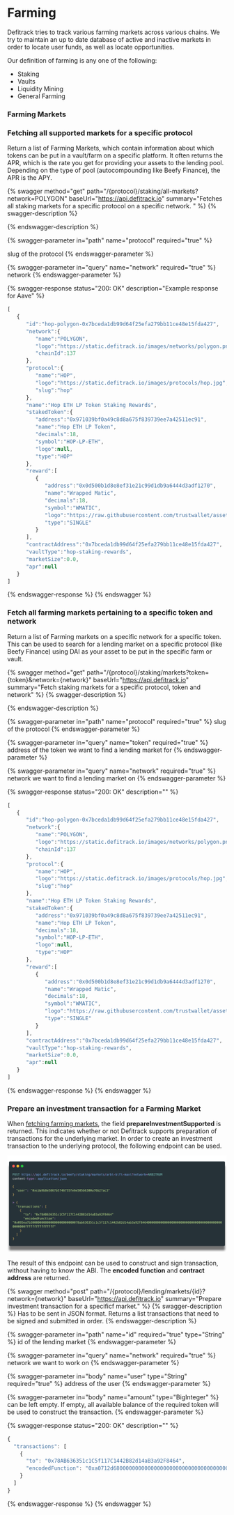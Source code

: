 # Farming

Defitrack tries to track various farming markets across various chains. We try to maintain an up to date database of active and inactive markets in order to locate user funds, as well as locate opportunities.

Our definition of farming is any one of the following:

* Staking
* Vaults
* Liquidity Mining
* General Farming

### Farming Markets

### Fetching all supported markets for a specific protocol

Return a list of Farming Markets, which contain information about which tokens can be put in a vault/farm on a specific platform. It often returns the APR, which is the rate you get for providing your assets to the lending pool. Depending on the type of pool (autocompounding like Beefy Finance), the APR is the APY.&#x20;

{% swagger method="get" path="/{protocol}/staking/all-markets?network=POLYGON" baseUrl="https://api.defitrack.io" summary="Fetches all staking markets for a specific protocol on a specific network. " %}
{% swagger-description %}

{% endswagger-description %}

{% swagger-parameter in="path" name="protocol" required="true" %}


slug of the protocol
{% endswagger-parameter %}

{% swagger-parameter in="query" name="network" required="true" %}
network
{% endswagger-parameter %}

{% swagger-response status="200: OK" description="Example response for Aave" %}
```javascript
[
   {
      "id":"hop-polygon-0x7bceda1db99d64f25efa279bb11ce48e15fda427",
      "network":{
         "name":"POLYGON",
         "logo":"https://static.defitrack.io/images/networks/polygon.png",
         "chainId":137
      },
      "protocol":{
         "name":"HOP",
         "logo":"https://static.defitrack.io/images/protocols/hop.jpg",
         "slug":"hop"
      },
      "name":"Hop ETH LP Token Staking Rewards",
      "stakedToken":{
         "address":"0x971039bf0a49c8d8a675f839739ee7a42511ec91",
         "name":"Hop ETH LP Token",
         "decimals":18,
         "symbol":"HOP-LP-ETH",
         "logo":null,
         "type":"HOP"
      },
      "reward":[
         {
            "address":"0x0d500b1d8e8ef31e21c99d1db9a6444d3adf1270",
            "name":"Wrapped Matic",
            "decimals":18,
            "symbol":"WMATIC",
            "logo":"https://raw.githubusercontent.com/trustwallet/assets/master/blockchains/polygon/assets/0x0d500B1d8E8eF31E21C99d1Db9A6444d3ADf1270/logo.png",
            "type":"SINGLE"
         }
      ],
      "contractAddress":"0x7bceda1db99d64f25efa279bb11ce48e15fda427",
      "vaultType":"hop-staking-rewards",
      "marketSize":0.0,
      "apr":null
   }
]
```
{% endswagger-response %}
{% endswagger %}

### Fetch all farming markets pertaining to a specific token and network

Return a list of Farming markets on a specific network for a specific token. This can be used to search for a lending market on a specific protocol (like Beefy Finance) using DAI as your asset to be put in the specific farm or vault.

{% swagger method="get" path="/{protocol}/staking/markets?token={token}&network={network}" baseUrl="https://api.defitrack.io" summary="Fetch staking markets for a specific protocol, token and network" %}
{% swagger-description %}

{% endswagger-description %}

{% swagger-parameter in="path" name="protocol" required="true" %}
slug of the protocol
{% endswagger-parameter %}

{% swagger-parameter in="query" name="token" required="true" %}
address of the token we want to find a lending market for
{% endswagger-parameter %}

{% swagger-parameter in="query" name="network" required="true" %}
network we want to find a lending market on
{% endswagger-parameter %}

{% swagger-response status="200: OK" description="" %}
```javascript
[
   {
      "id":"hop-polygon-0x7bceda1db99d64f25efa279bb11ce48e15fda427",
      "network":{
         "name":"POLYGON",
         "logo":"https://static.defitrack.io/images/networks/polygon.png",
         "chainId":137
      },
      "protocol":{
         "name":"HOP",
         "logo":"https://static.defitrack.io/images/protocols/hop.jpg",
         "slug":"hop"
      },
      "name":"Hop ETH LP Token Staking Rewards",
      "stakedToken":{
         "address":"0x971039bf0a49c8d8a675f839739ee7a42511ec91",
         "name":"Hop ETH LP Token",
         "decimals":18,
         "symbol":"HOP-LP-ETH",
         "logo":null,
         "type":"HOP"
      },
      "reward":[
         {
            "address":"0x0d500b1d8e8ef31e21c99d1db9a6444d3adf1270",
            "name":"Wrapped Matic",
            "decimals":18,
            "symbol":"WMATIC",
            "logo":"https://raw.githubusercontent.com/trustwallet/assets/master/blockchains/polygon/assets/0x0d500B1d8E8eF31E21C99d1Db9A6444d3ADf1270/logo.png",
            "type":"SINGLE"
         }
      ],
      "contractAddress":"0x7bceda1db99d64f25efa279bb11ce48e15fda427",
      "vaultType":"hop-staking-rewards",
      "marketSize":0.0,
      "apr":null
   }
]
```
{% endswagger-response %}
{% endswagger %}

### Prepare an investment transaction for a Farming Market

When [fetching farming markets](farming.md#fetching-all-supported-markets-for-a-specific-protocol), the field **prepareInvestmentSupported** is returned. This indicates whether or not Defitrack supports preparation of transactions for the underlying market. In order to  create an investment transaction to the underlying protocol, the following endpoint can be used.

![](<../.gitbook/assets/carbon (2).png>)

The result of this endpoint can be used to construct and sign transaction, without having to know the ABI. The **encoded function** and **contract address** are returned.

{% swagger method="post" path="/{protocol}/lending/markets/{id}?network={network}" baseUrl="https://api.defitrack.io" summary="Prepare investment transaction for a specificf market." %}
{% swagger-description %}
Has to be sent in JSON format. Returns a list transactions that need to be signed and submitted in order. 
{% endswagger-description %}

{% swagger-parameter in="path" name="id" required="true" type="String" %}
id of the lending market
{% endswagger-parameter %}

{% swagger-parameter in="query" name="network" required="true" %}
network we want to work on
{% endswagger-parameter %}

{% swagger-parameter in="body" name="user" type="String" required="true" %}
address of the user
{% endswagger-parameter %}

{% swagger-parameter in="body" name="amount" type="BigInteger" %}
can be left empty. If empty, all available balance of the required token will be used to construct the transaction.
{% endswagger-parameter %}

{% swagger-response status="200: OK" description="" %}
```javascript
{
  "transactions": [
    {
      "to": "0x78AB636351c1C5f117C1442B82d14aB3a92F8464",
      "encodedFunction": "0xa0712d68000000000000000000000000000000000000000000000000000862601baa25ad"
    }
  ]
}
```
{% endswagger-response %}
{% endswagger %}

